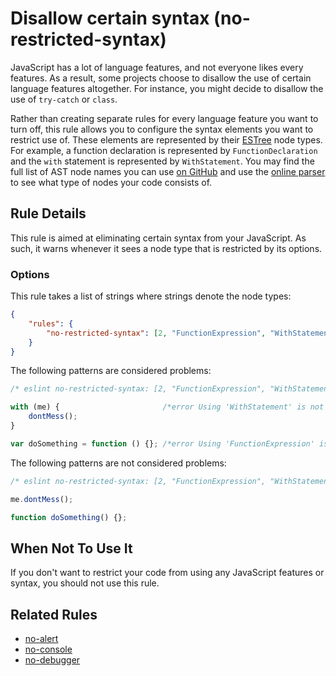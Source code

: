 # Disallow certain syntax (no-restricted-syntax)

JavaScript has a lot of language features, and not everyone likes every features. As a result, some projects choose to disallow the use of certain language features altogether. For instance, you might decide to disallow the use of `try-catch` or `class`.

Rather than creating separate rules for every language feature you want to turn off, this rule allows you to configure the syntax elements you want to restrict use of. These elements are represented by their [ESTree](https://github.com/estree/estree) node types. For example, a function declaration is represented by `FunctionDeclaration` and the `with` statement is represented by `WithStatement`. You may find the full list of AST node names you can use [on GitHub](https://github.com/eslint/espree/blob/master/lib/ast-node-types.js) and use the [online parser](http://eslint.org/parser/) to see what type of nodes your code consists of.

## Rule Details

This rule is aimed at eliminating certain syntax from your JavaScript. As such, it warns whenever it sees a node type that is restricted by its options.

### Options

This rule takes a list of strings where strings denote the node types:

```json
{
    "rules": {
        "no-restricted-syntax": [2, "FunctionExpression", "WithStatement"]
    }
}
```

The following patterns are considered problems:

```js
/* eslint no-restricted-syntax: [2, "FunctionExpression", "WithStatement"] */

with (me) {                       /*error Using 'WithStatement' is not allowed.*/
    dontMess();
}

var doSomething = function () {}; /*error Using 'FunctionExpression' is not allowed.*/
```

The following patterns are not considered problems:

```js
/* eslint no-restricted-syntax: [2, "FunctionExpression", "WithStatement"] */

me.dontMess();

function doSomething() {};
```

## When Not To Use It

If you don't want to restrict your code from using any JavaScript features or syntax, you should not use this rule.

## Related Rules

* [no-alert](no-alert.md)
* [no-console](no-console.md)
* [no-debugger](no-debugger.md)
